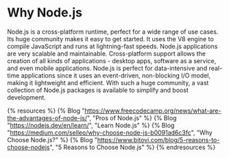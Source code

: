 # Why Node.js

Node.js is a cross-platform runtime, perfect for a wide range of use cases. Its huge community makes it easy to get started. It uses the V8 engine to compile JavaScript and runs at lightning-fast speeds. Node.js applications are very scalable and maintainable. Cross-platform support allows the creation of all kinds of applications - desktop apps, software as a service, and even mobile applications. Node.js is perfect for data-intensive and real-time applications since it uses an event-driven, non-blocking I/O model, making it lightweight and efficient. With such a huge community, a vast collection of Node.js packages is available to simplify and boost development.

{% resources %}
  {% Blog "https://www.freecodecamp.org/news/what-are-the-advantages-of-node-js/", "Pros of Node.js" %}
  {% Blog "https://nodejs.dev/en/learn/", "Learn Node.js" %}
  {% Blog "https://medium.com/selleo/why-choose-node-js-b0091ad6c3fc", "Why Choose Node.js?" %}
  {% Blog "https://www.bitovi.com/blog/5-reasons-to-choose-nodejs", "5 Reasons to Choose Node.js" %}
{% endresources %}
